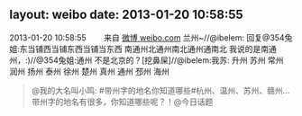 layout: weibo
date: 2013-01-20 10:58:55
---
2013-01-20 10:58:55  &nbsp;&nbsp;&nbsp;&nbsp;&nbsp;&nbsp; 来自 <a href="http://weibo.com/" rel="nofollow">微博 weibo.com</a>
兰州~//@ibelem: 回复@354兔姐:东当铺西当铺东西当铺当东西 南通州北通州南北通州通南北 我说的是南通州，:)//@354兔姐:通州 不是北京的？[挖鼻屎]//@ibelem:我苏: 升州 苏州 常州 润州 扬州 泰州 徐州 楚州 真州 通州 邳州 海州
>  @我的大名叫小鸣: #带州字的地名你知道哪些#杭州、温州、苏州、赣州…带州字的地名有很多，你知道哪些呢？！@今日话题 ​​​
